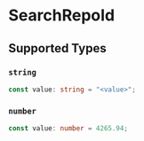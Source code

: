 # SearchRepoId


## Supported Types

### `string`

```typescript
const value: string = "<value>";
```

### `number`

```typescript
const value: number = 4265.94;
```


